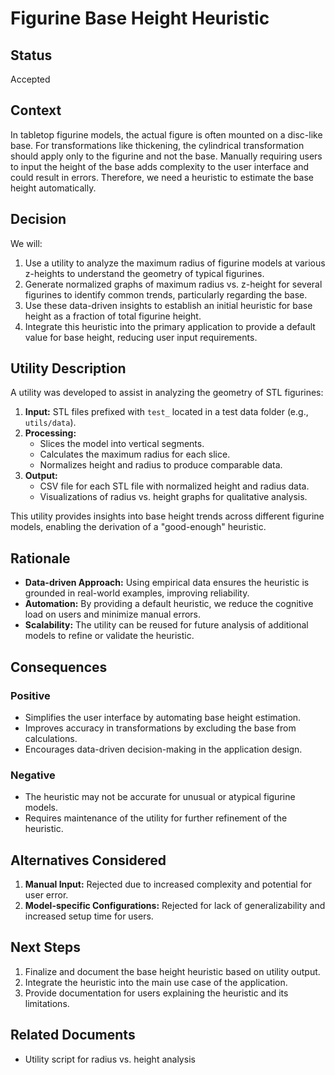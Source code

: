 # Figurine Base Height Heuristic

## Status

Accepted

## Context

In tabletop figurine models, the actual figure is often mounted on a disc-like base. For transformations like
thickening, the cylindrical transformation should apply only to the figurine and not the base. Manually requiring
users to input the height of the base adds complexity to the user interface and could result in errors. Therefore, we
need a heuristic to estimate the base height automatically.

## Decision

We will:

1. Use a utility to analyze the maximum radius of figurine models at various z-heights to understand the geometry of
typical figurines.
2. Generate normalized graphs of maximum radius vs. z-height for several figurines to identify common trends,
particularly regarding the base.
3. Use these data-driven insights to establish an initial heuristic for base height as a fraction of total figurine
height.
4. Integrate this heuristic into the primary application to provide a default value for base height, reducing user
input requirements.

## Utility Description

A utility was developed to assist in analyzing the geometry of STL figurines:

1. **Input:** STL files prefixed with `test_` located in a test data folder (e.g., `utils/data`).
2. **Processing:**
   - Slices the model into vertical segments.
   - Calculates the maximum radius for each slice.
   - Normalizes height and radius to produce comparable data.
3. **Output:**
   - CSV file for each STL file with normalized height and radius data.
   - Visualizations of radius vs. height graphs for qualitative analysis.

This utility provides insights into base height trends across different figurine models, enabling the derivation of a
"good-enough" heuristic.

## Rationale

- **Data-driven Approach:** Using empirical data ensures the heuristic is grounded in real-world examples,
improving reliability.
- **Automation:** By providing a default heuristic, we reduce the cognitive load on users and minimize manual errors.
- **Scalability:** The utility can be reused for future analysis of additional models to refine or validate the
heuristic.

## Consequences

### Positive

- Simplifies the user interface by automating base height estimation.
- Improves accuracy in transformations by excluding the base from calculations.
- Encourages data-driven decision-making in the application design.

### Negative

- The heuristic may not be accurate for unusual or atypical figurine models.
- Requires maintenance of the utility for further refinement of the heuristic.

## Alternatives Considered

1. **Manual Input:** Rejected due to increased complexity and potential for user error.
2. **Model-specific Configurations:** Rejected for lack of generalizability and increased setup time for users.

## Next Steps

1. Finalize and document the base height heuristic based on utility output.
2. Integrate the heuristic into the main use case of the application.
3. Provide documentation for users explaining the heuristic and its limitations.

## Related Documents

- Utility script for radius vs. height analysis
